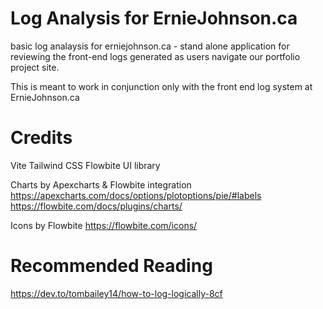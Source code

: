 # Log Analysis for ErnieJohnson.ca

basic log analaysis for erniejohnson.ca - stand alone application for reviewing the front-end logs generated as users navigate our portfolio project site.

This is meant to work in conjunction only with the front end log system at ErnieJohnson.ca

# Credits
Vite
Tailwind CSS
Flowbite UI library

Charts by Apexcharts & Flowbite integration
https://apexcharts.com/docs/options/plotoptions/pie/#labels
https://flowbite.com/docs/plugins/charts/

Icons by Flowbite
https://flowbite.com/icons/


# Recommended Reading
https://dev.to/tombailey14/how-to-log-logically-8cf
